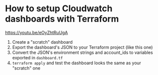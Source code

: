 # How to setup Cloudwatch dashboards with Terraform

https://youtu.be/eOyZhtRuUgA

1. Create a "scratch" dashboard
2. Export the dashboard's JSON to your Terraform project (like this one)
3. Convert the JSON's environment strings and account_ids to variables exported in `dashboard.tf`
4. `terraform apply` and test the dashboard looks the same as your "scratch" one
